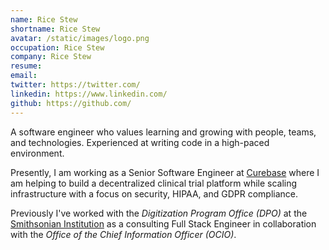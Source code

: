```yaml
---
name: Rice Stew
shortname: Rice Stew
avatar: /static/images/logo.png
occupation: Rice Stew
company: Rice Stew
resume: 
email: 
twitter: https://twitter.com/
linkedin: https://www.linkedin.com/
github: https://github.com/
---
```


A software engineer who values learning and growing with people, teams, and technologies. Experienced at writing code in a high-paced environment.

Presently, I am working as a Senior Software Engineer at [Curebase](https://www.curebase.com) where I am helping to build a decentralized clinical trial platform while scaling infrastructure with a focus on security, HIPAA, and GDPR compliance.

Previously I've worked with the _Digitization Program Office (DPO)_ at the [Smithsonian Institution](https://www.si.edu) as a consulting Full Stack Engineer in collaboration with the _Office of the Chief Information Officer (OCIO)_.
